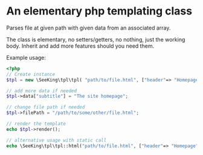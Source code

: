 # An elementary php templating class

Parses file at given path with given data from an associated array.

The class is elementary, no setters/getters, no nothing, just the working body.
Inherit and add more features should you need them.

Example usage:
```php
<?php
// Create instance
$tpl = new \SeeKing\tpl\tpl( "path/to/file.html", ["header"=> "Homepage",  "url" => "/" ]);

// add more data if needed
$tpl->data["subtitle"] = "The site homepage";

// change file path if needed
$tpl->filePath = "/path/to/some/other/file.html";

// render the template
echo $tpl->render();

// alternative usage with static call
echo \SeeKing\tpl\tpl::html("path/to/file.html", ["header"=> "Homepage",  "url" => "/" ]);
```

